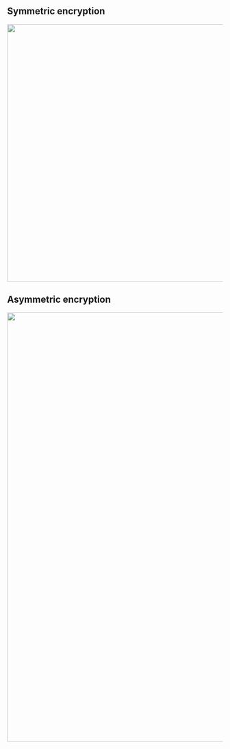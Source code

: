 ## Symmetric encryption

<img src="https://user-images.githubusercontent.com/13381610/235984373-ede4e568-8061-4868-aa4e-929226c67c9a.png" width="600">

## Asymmetric encryption

<img src="https://user-images.githubusercontent.com/13381610/235984385-42efc9de-0b1d-485a-8d7b-810d353d2934.png" width="1000">
